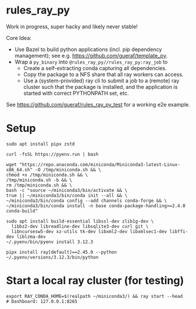# rules_ray_py

Work in progress, super hacky and likely never stable!

Core Idea:
- Use Bazel to build python applications (incl. pip dependency management); see e.g. https://github.com/gueraf/template_py.
- Wrap a `py_binary` into `@rules_ray_py//rules_ray_py:ray_job` to
  - Create a self-extracting conda capturing all dependencies.
  - Copy the package to a NFS share that all ray workers can access.
  - Use a (system-provided) ray cli to submit a job to a (remote) ray cluster such that the package is installed, and the application is started with correct PYTHONPATH set, etc.

See https://github.com/gueraf/rules_ray_py_test for a working e2e example.

# Setup
```shell
sudo apt install pipx zstd

curl -fsSL https://pyenv.run | bash

wget "https://repo.anaconda.com/miniconda/Miniconda3-latest-Linux-x86_64.sh" -O /tmp/miniconda.sh && \
chmod +x /tmp/miniconda.sh && \
/tmp/miniconda.sh -b && \
rm /tmp/miniconda.sh && \
bash -c "source ~/miniconda3/bin/activate && \
true || ~/miniconda3/bin/conda init --all && \
~/miniconda3/bin/conda config --add channels conda-forge && \
~/miniconda3/bin/conda install -n base conda-package-handling>=2.4.0 conda-build"

sudo apt install build-essential libssl-dev zlib1g-dev \
  libbz2-dev libreadline-dev libsqlite3-dev curl git \
  libncursesw5-dev xz-utils tk-dev libxml2-dev libxmlsec1-dev libffi-dev liblzma-dev
~/.pyenv/bin/pyenv install 3.12.3

pipx install ray[default]==2.45.0 --python ~/.pyenv/versions/3.12.3/bin/python
```

# Start a local ray cluster (for testing)
```shell
export RAY_CONDA_HOME=$(realpath ~/miniconda3/) && ray start --head
# Dashboard: 127.0.0.1:8265
```
